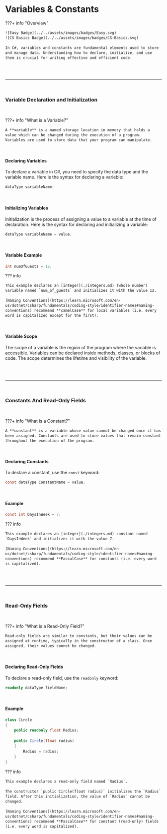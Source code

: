 # Variables & Constants

???+ info "Overview"

    ![Easy Badge](../../assets/images/badges/Easy.svg)
    ![CS Basics Badge](../../assets/images/badges/CS-Basics.svg)

    In C#, variables and constants are fundamental elements used to store and manage data. Understanding how to declare, initialize, and use them is crucial for writing effective and efficient code.

<br>

<br>

---

<br>

### Variable Declaration and Initialization

<br>

???+ info "What is a Variable?"

    A **variable** is a named storage location in memory that holds a value which can be changed during the execution of a program. Variables are used to store data that your program can manipulate.

<br>

#### Declaring Variables

To declare a variable in C#, you need to specify the data type and the variable name. Here is the syntax for declaring a variable:

```csharp
dataType variableName;
```

<br>

#### Initializing Variables

Initialization is the process of assigning a value to a variable at the time of declaration. Here is the syntax for declaring and initializing a variable:

```csharp
dataType variableName = value;
```

<br>

#### Variable Example

```csharp
int numOfGuests = 12;
```

??? info

    This example declares an [integer](./integers.md) (whole number) variable named `num_of_guests` and initializes it with the value 12.

    [Naming Conventions](https://learn.microsoft.com/en-us/dotnet/csharp/fundamentals/coding-style/identifier-names#naming-conventions) recommend **camelCase** for local variables (i.e. every word is capitalized except for the first).

<br>

#### Variable Scope

The scope of a variable is the region of the program where the variable is accessible. Variables can be declared inside methods, classes, or blocks of code. The scope determines the lifetime and visibility of the variable.

<br>

<br>

---

<br>

### Constants And Read-Only Fields

<br>

???+ info "What is a Constant?"

    A **constant** is a variable whose value cannot be changed once it has been assigned. Constants are used to store values that remain constant throughout the execution of the program.

<br>

#### Declaring Constants

To declare a constant, use the `const` keyword:

```csharp
const dataType ConstantName = value;
```

<br>

#### Example

```csharp
const int DaysInWeek = 7;
```

??? info

    This example declares an [integer](./integers.md) constant named `DaysInWeek` and initializes it with the value 7.

    [Naming Conventions](https://learn.microsoft.com/en-us/dotnet/csharp/fundamentals/coding-style/identifier-names#naming-conventions) recommend **PascalCase** for constants (i.e. every word is capitalized).

<br>

<br>

---

<br>

### Read-Only Fields

<br>

???+ info "What is a Read-Only Field?"

    Read-only fields are similar to constants, but their values can be assigned at runtime, typically in the constructor of a class. Once assigned, their values cannot be changed.

<br>

#### Declaring Read-Only Fields

To declare a read-only field, use the `readonly` keyword:

```csharp
readonly dataType fieldName;
```

<br>

#### Example

```csharp
class Circle
{
    public readonly float Radius;
    
    public Circle(float radius)
    {
        Radius = radius;
    }
}
```

??? info

    This example declares a read-only field named `Radius`.

    The constructor `public Circle(float radius)` initializes the `Radius` field. After this initialization, the value of `Radius` cannot be changed.

    [Naming Conventions](https://learn.microsoft.com/en-us/dotnet/csharp/fundamentals/coding-style/identifier-names#naming-conventions) recommend **PascalCase** for constant (read-only) fields (i.e. every word is capitalized).

<br>

<br>